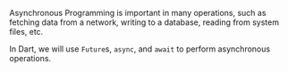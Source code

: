Asynchronous Programming is important in many operations, such as fetching data from a network, writing to a database, reading from system files, etc.

In Dart, we will use `Future`s, `async`, and `await` to perform asynchronous operations.

